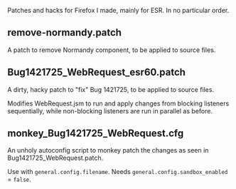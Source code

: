Patches and hacks for Firefox I made, mainly for ESR.
In no particular order.

## remove-normandy.patch

A patch to remove Normandy component, to be applied to source files.

## Bug1421725_WebRequest_esr60.patch

A dirty, hacky patch to "fix" Bug 1421725, to be applied to source files.

Modifies WebRequest.jsm to run and apply changes from blocking listeners sequentially, while non-blocking listeners are run in parallel as before.

## monkey_Bug1421725_WebRequest.cfg

An unholy autoconfig script to monkey patch the changes as seen in Bug1421725_WebRequest.patch.

Use with `general.config.filename`. Needs `general.config.sandbox_enabled` = `false`.
